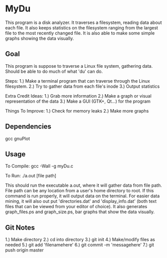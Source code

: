 MyDu
=================

This program is a disk analyzer. It traverses a filesystem, reading data about each file. It also keeps statistics on the filesystem ranging from the largest file to the most recently changed file. It is also able to make some simple graphs showing the data visually.

Goal
-----
This program is suppose to traverse a Linux file system, gathering data. Should be able to do much of what 'du' can do.

Steps:
1.) Make a terminal program that can traverse through the Linux filesystem. 
2.) Try to gather data from each file's inode
3.) Output statistics

Extra Credit Ideas:
1.) Grab more information
2.) Make a graph or visual representation of the data
3.) Make a GUI (GTK+, Qt...) for the program

Things To Improve:
1.) Check for memory leaks
2.) Make more graphs

Dependencies
-------------
gcc
gnuPlot

Usage
-------------
To Compile:
gcc -Wall -g myDu.c

To Run:
./a.out [file path]

This should run the executable a.out, where it will gather data from file path. File path can be any location from a user's home directory to root.
If this command is run properly, it will output data on the terminal. For easier data mining, it will also out put 'directories.dat' and 'display_info.dat' (both text files that can be viewed from your editor of choice). It also generates graph_files.ps and graph_size.ps, bar graphs that show the data visually.

Git Notes
---------
1.) Make directory
2.) cd into directory
3.) git init
4.) Make/modify files as needed
5.) git add 'filenamehere'
6.) git commit -m 'messagehere'
7.) git push origin master
